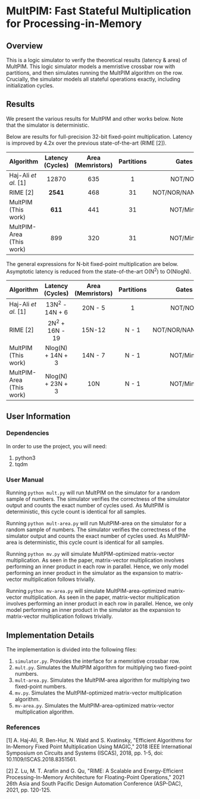 # MultPIM: Fast Stateful Multiplication for Processing-in-Memory
## Overview
This is a logic simulator to verify the theoretical results (latency & area) of MultPIM. This logic simulator models a memristive crossbar row with partitions, and then simulates running the MultPIM algorithm on 
the row. Crucially, the simulator models all stateful operations exactly, including initialization cycles.

## Results
We present the various results for MultPIM and other works below. Note that 
the simulator is deterministic. 

Below are results for full-precision 32-bit fixed-point multiplication. Latency is improved by 4.2x over the previous state-of-the-art (RIME [2]).

| Algorithm      | Latency (Cycles) | Area (Memristors) | Partitions | Gates
| ---- | :----: | :----: | :----: | :----: |
| Haj-Ali *et al.* [1] | 12870 | 635 | 1 | NOT/NOR |
| RIME [2] | **2541** | 468 | 31 | NOT/NOR/NAND/Min3 |
| MultPIM (This work) | **611** | 441 | 31 | NOT/Min3 |
| MultPIM-Area (This work) | 899 | 320 | 31 | NOT/Min3 |

The general expressions for N-bit fixed-point multiplication are below. Asymptotic latency is reduced from the state-of-the-art O(N<sup>2</sup>) to O(NlogN).

| Algorithm      | Latency (Cycles) | Area (Memristors) | Partitions | Gates
| ---- | :----: | :----: | :----: | :----: |
| Haj-Ali *et al.* [1] | 13N<sup>2</sup> - 14N + 6 | 20N - 5 | 1 | NOT/NOR |
| RIME [2] | 2N<sup>2</sup> + 16N - 19 | 15N-12 | N - 1 | NOT/NOR/NAND/Min3 |
| MultPIM (This work) | Nlog(N) + 14N + 3  | 14N - 7 | N - 1 | NOT/Min3 |
| MultPIM-Area (This work) | Nlog(N) + 23N + 3 | 10N | N - 1 | NOT/Min3 |

## User Information
### Dependencies
In order to use the project, you will need:
1. python3
2. tqdm
### User Manual
Running `python mult.py` will run MultPIM on the simulator for a random sample of numbers. The simulator verifies the correctness
of the simulator output and counts the exact number of cycles used. As MultPIM is deterministic, this cycle count is identical for all samples.

Running `python mult-area.py` will run MultPIM-area on the simulator for a random sample of numbers. The simulator verifies the correctness
of the simulator output and counts the exact number of cycles used. As MultPIM-area is deterministic, this cycle count is identical for all samples.

Running `python mv.py` will simulate MultPIM-optimized matrix-vector multiplication. As seen in the paper, matrix-vector multiplication
involves performing an inner product in each row in parallel. Hence, we only model performing an inner product in the simulator
as the expansion to matrix-vector multiplication follows trivially. 

Running `python mv-area.py` will simulate MultPIM-area-optimized matrix-vector multiplication. As seen in the paper, matrix-vector multiplication
involves performing an inner product in each row in parallel. Hence, we only model performing an inner product in the simulator
as the expansion to matrix-vector multiplication follows trivially. 

## Implementation Details
The implementation is divided into the following files: 
1. `simulator.py`. Provides the interface for a memristive crossbar row.
2. `mult.py`. Simulates the MultPIM algorithm for multiplying two fixed-point numbers.
3. `mult-area.py`. Simulates the MultPIM-area algorithm for multiplying two fixed-point numbers.
3. `mv.py`. Simulates the MultPIM-optimized matrix-vector multiplication algorithm.
3. `mv-area.py`. Simulates the MultPIM-area-optimized matrix-vector multiplication algorithm.

### References

[1] A. Haj-Ali, R. Ben-Hur, N. Wald and S. Kvatinsky, "Efficient Algorithms for In-Memory Fixed Point Multiplication Using MAGIC," 2018 IEEE International Symposium on Circuits and Systems (ISCAS), 2018, pp. 1-5, doi: 10.1109/ISCAS.2018.8351561.

[2] Z. Lu, M. T. Arafin and G. Qu, "RIME: A Scalable and Energy-Efficient Processing-In-Memory Architecture for Floating-Point Operations," 2021 26th Asia and South Pacific Design Automation Conference (ASP-DAC), 2021, pp. 120-125.